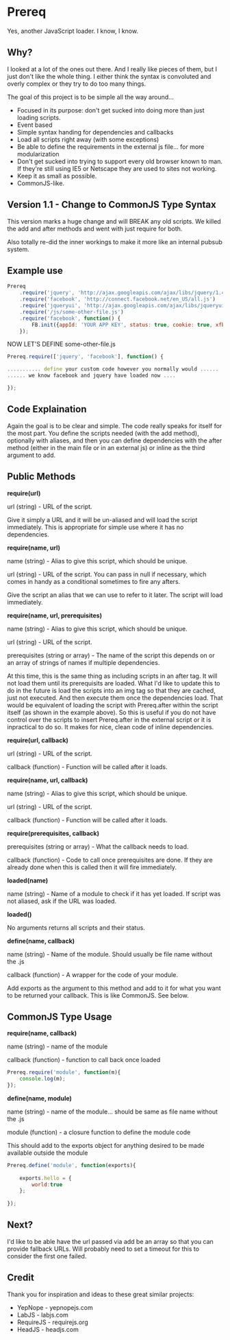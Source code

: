 Prereq
=============

Yes, another JavaScript loader. I know, I know.

Why?
-------

I looked at a lot of the ones out there. And I really like pieces of them, but I just don't like the whole thing. I either
think the syntax is convoluted and overly complex or they try to do too many things.

The goal of this project is to be simple all the way around...

* Focused in its purpose: don't get sucked into doing more than just loading scripts.
* Event based
* Simple syntax handing for dependencies and callbacks
* Load all scripts right away (with some exceptions)
* Be able to define the requirements in the external js file... for more modularization
* Don't get sucked into trying to support every old browser known to man. If they're still using IE5 or Netscape they are used to sites not working.
* Keep it as small as possible.
* CommonJS-like.


Version 1.1 - Change to CommonJS Type Syntax
-------

This version marks a huge change and will BREAK any old scripts. We killed the add and after methods and went with just require for both.

Also totally re-did the inner workings to make it more like an internal pubsub system.

Example use
-------

```javascript
Prereq
	.require('jquery', 'http://ajax.googleapis.com/ajax/libs/jquery/1.4.4/jquery.min.js')
	.require('facebook', 'http://connect.facebook.net/en_US/all.js')
	.require('jqueryui', 'http://ajax.googleapis.com/ajax/libs/jqueryui/1.8.13/jquery-ui.min.js', 'jquery')
	.require('/js/some-other-file.js')
	.require('facebook', function() {
		FB.init({appId: 'YOUR APP KEY', status: true, cookie: true, xfbml: true});
	});
```

NOW LET'S DEFINE some-other-file.js

```javascript
Prereq.require(['jquery', 'facebook'], function() {

........... define your custom code however you normally would ......
...... we know facebook and jquery have loaded now ....

});
```

Code Explaination
-------

Again the goal is to be clear and simple. The code really speaks for itself for the most part. You define the scripts needed (with the add method),
optionally with aliases, and then you can define dependencies with the after method (either in the main file or in an external js) or inline as
the third argument to add.

Public Methods
-------

**require(url)**

url (string) - URL of the script.

Give it simply a URL and it will be un-aliased and will load the script immediately. This is appropriate for simple use where it has no dependencies.

**require(name, url)**

name (string) - Alias to give this script, which should be unique.

url (string) - URL of the script. You can pass in null if necessary, which comes in handy as a conditional sometimes to fire any afters.

Give the script an alias that we can use to refer to it later. The script will load immediately.

**require(name, url, prerequisites)**

name (string) - Alias to give this script, which should be unique.

url (string) - URL of the script.

prerequisites (string or array) - The name of the script this depends on or an array of strings of names if multiple dependencies.

At this time, this is the same thing as including scripts in an after tag. It will not load them until its prerequisits are loaded. What I'd like to update this
to do in the future is load the scripts into an img tag so that they are cached, just not executed. And then execute them once the dependencies load. That would
be equivalent of loading the script with Prereq.after within the script itself (as shown in the example above). So this is useful if you do not have control
over the scripts to insert Prereq.after in the external script or it is inpractical to do so. It makes for nice, clean code of inline dependencies.

**require(url, callback)**

url (string) - URL of the script.

callback (function) - Function will be called after it loads.

**require(name, url, callback)**

name (string) - Alias to give this script, which should be unique.

url (string) - URL of the script.

callback (function) - Function will be called after it loads.

**require(prerequisites, callback)**

prerequisites (string or array) - What the callback needs to load.

callback (function) - Code to call once prerequisites are done. If they are already done when this is called then it will fire immediately.

**loaded(name)**

name (string) - Name of a module to check if it has yet loaded. If script was not aliased, ask if the URL was loaded.

**loaded()**

No arguments returns all scripts and their status.

**define(name, callback)**

name (string) - Name of the module. Should usually be file name without the .js

callback (function) - A wrapper for the code of your module.

Add exports as the argument to this method and add to it for what you want to be returned your callback. This is like CommonJS. See below.


CommonJS Type Usage
-------

**require(name, callback)**

name (string) - name of the module

callback (function) - function to call back once loaded


```javascript
Prereq.require('module', function(m){
	console.log(m);
});
```

**define(name, module)**

name (string) - name of the module... should be same as file name without the .js

module (function) - a closure function to define the module code

This should add to the exports object for anything desired to be made available outside the module

```javascript
Prereq.define('module', function(exports){
	
	exports.hello = {
		world:true
	};
	
});
```

Next?
-------

I'd like to be able have the url passed via add be an array so that you can provide fallback URLs. Will probably need to set a timeout for this to consider the first one failed.

Credit
-------

Thank you for inspiration and ideas to these great similar projects:

* YepNope - yepnopejs.com
* LabJS - labjs.com
* RequireJS - requirejs.org
* HeadJS - headjs.com

